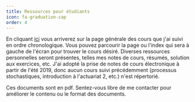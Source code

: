 ```yaml
---
title: Ressources pour étudiants
icon: fa-graduation-cap
order: 4
---
```


En cliquant [ici](https://maximerobineau.com/ressources-pour-etudiants.html) vous arriverez sur la page générale des cours que j'ai suivi en ordre chronologique. Vous pouvez parcourir la page ou l'index qui sera à gauche de l'écran pour trouver le cours désiré. Diverses ressources personnelles seront présentes, telles mes notes de cours, résumés, solution aux exercices, etc. J'ai adopté la prise de notes de cours électronique à partir de l'été 2019, donc aucun cours suivi précédemment (processus stochastiques, introduction à l'actuariat 2, etc.) n'est répertorié.

Ces documents sont en pdf. Sentez-vous libre de me contacter pour améliorer le contenu ou le format des documents. 
